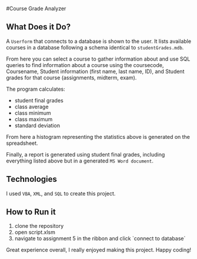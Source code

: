 #Course Grade Analyzer


## What Does it Do?
A ```Userform``` that connects to a database is shown to the user. It lists available courses in a database following a schema identical to ```studentGrades.mdb```. 

From here you can select a course to gather information about and use SQL queries to find information about a course using the coursecode, Coursename, Student information (first name, last name, ID), and Student grades for that course (assignments, midterm, exam).

The program calculates:
<ul>
  <li>student final grades</li>
  <li>class average</li>
  <li>class minimum</li>
  <li>class maximum</li>
  <li>standard deviation</li>
</ul>

From here a histogram representing the statistics above is generated on the spreadsheet.  

Finally, a report is generated using student final grades, including everything listed above but in a generated ```MS Word document```.

## Technologies 
I used ```VBA```, ```XML```, and ```SQL``` to create this project. 

## How to Run it 
<ol>
  <li>clone the repository</li>
  <li>open script.xlsm</li>
  <li>navigate to assignment 5 in the ribbon and click `connect to database`</li>
</ol>

Great experience overall, I really enjoyed making this project. Happy coding!
